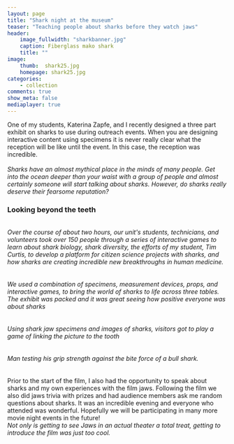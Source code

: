 ```yaml
---
layout: page
title: "Shark night at the museum"
teaser: "Teaching people about sharks before they watch jaws"
header:
    image_fullwidth: "sharkbanner.jpg"
    caption: Fiberglass mako shark 
    title: ""
image:
    thumb:  shark25.jpg
    homepage: shark25.jpg
categories:
    - collection
comments: true
show_meta: false
mediaplayer: true
---
```

 
One of my students, Katerina Zapfe, and I recently designed a three part exhibit on sharks to use during outreach events. When you are designing interactive content using specimens it is never really clear what the reception will be like until the event. In this case, the reception was incredible.
<br>
<br>
<img class="b30" src="http://carolinafishes.github.io/images/shark25.jpg" alt=""><em>Sharks have an almost mythical place in the minds of many people. Get into the ocean deeper than your waist with a group of people and almost certainly someone will start talking about sharks. However, do sharks really deserve their fearsome reputation? </em>
<br>
<h3> Looking beyond the teeth </h3>
<br>
<img class="b30" src="http://carolinafishes.github.io/images/shark9.jpg" alt=""><em>Over the course of about two hours, our unit's students, technicians, and volunteers took over 150 people through a series of interactive games to learn about shark biology, shark diversity, the efforts of my student, Tim Curtis, to develop a platform for citizen science projects with sharks, and how sharks are creating incredible new breakthroughs in human medicine.  </em>
<br>
<br>
<br>
<img class="b30" src="http://carolinafishes.github.io/images/shark11.jpg" alt=""><em>We used a combination of specimens, measurement devices, props, and interactive games, to bring the world of sharks to life across three tables. The exhibit was packed and it was great seeing how positive everyone was about sharks</em>
<br>
<br>
<br>
<img class="b30" src="http://carolinafishes.github.io/images/shark2.jpg" alt=""><em>Using shark jaw specimens and images of sharks, visitors got to play a game of linking the picture to the tooth </em>
<br>
<br>
<br>
<img class="b30" src="http://carolinafishes.github.io/images/shark2.jpg" alt=""><em>Man testing his grip strength against the bite force of a bull shark.</em>
<br>
<br>
<br>
Prior to the start of the film, I also had the opportunity to speak about sharks and my own experiences with the film jaws. Following the film we also did jaws trivia with prizes and had audience members ask me random questions about sharks. It was an incredible evening and everyone who attended was wonderful. Hopefully we will be participating in many more movie night events in the future!
<br>
<img class="b30" src="http://carolinafishes.github.io/images/shark15.jpg" alt=""><em>Not only is getting to see Jaws in an actual theater a total treat, getting to introduce the film was just too cool.</em>


